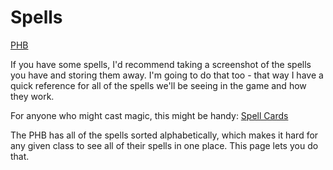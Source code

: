 # Spells

[PHB](https://thetrove.is/Books/Dungeons%20%26%20Dragons%20%5Bmulti%5D/5th%20Edition%20%285e%29/Core/Player%27s%20Handbook%20%5B10th%20Print%5D.pdf#page=208)

If you have some spells, I'd recommend taking a screenshot of the spells you have and storing them away. I'm going to do that too - that way I have a quick reference for all of the spells we'll be seeing in the game and how they work.

For anyone who might cast magic, this might be handy: [Spell Cards](http://hardcodex.ru/)

The PHB has all of the spells sorted alphabetically, which makes it hard for any given class to see all of their spells in one place. This page lets you do that.
